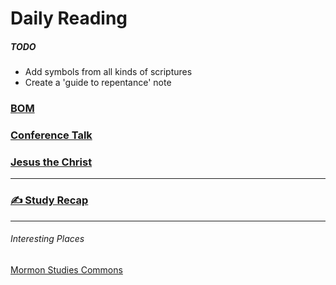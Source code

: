 # Daily Reading
##### TODO
- Add symbols from all kinds of scriptures
- Create a 'guide to repentance' note

### [BOM](https://www.churchofjesuschrist.org/study/scriptures/bofm/3-ne/11?lang=eng&id=p27#p27)

### [Conference Talk](https://www.churchofjesuschrist.org/study/general-conference/2023/10/27phillips?lang=eng&id=p7#p7)

### [Jesus the Christ](https://www.churchofjesuschrist.org/study/manual/jesus-the-christ/chapter-27?id=title4,p9&lang=eng#title4)

***

### [✍️ Study Recap](/Study%20Recap/Study%20Recap.md)

***

###### Interesting Places
[Mormon Studies Commons](https://network.bepress.com/arts-and-humanities/religion/mormon-studies)